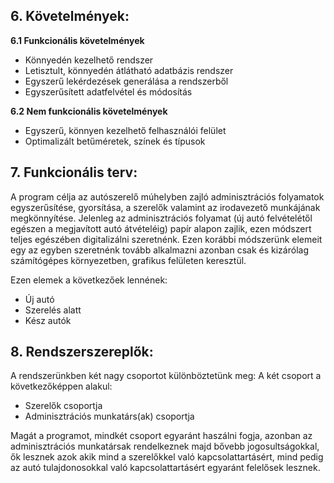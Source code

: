 ## 6. **Követelmények:**
**6.1 Funkcionális követelmények**

- Könnyedén kezelhető rendszer
- Letisztult, könnyedén átlátható adatbázis rendszer
- Egyszerű lekérdezések generálása a rendszerből
- Egyszerűsített adatfelvétel és módosítás

**6.2 Nem funkcionális követelmények**

- Egyszerű, könnyen kezelhető felhasználói felület
- Optimalizált betűméretek, színek és típusok

## 7. **Funkcionális terv:**

A program célja az autószerelő múhelyben zajló adminisztrációs folyamatok egyszerűsítése, gyorsítása, a szerelők valamint az irodavezető munkájának megkönnyítése. Jelenleg az adminisztrációs folyamat (új autó felvételétől egészen a megjavított autó átvételéig) papír alapon zajlik, ezen módszert teljes egészében digitalizálni szeretnénk. Ezen korábbi módszerünk elemeit egy az egyben szeretnénk tovább alkalmazni azonban csak és kizárólag számítógépes környezetben, grafikus felületen keresztül.

Ezen elemek a következőek lennének:
- Új autó 
- Szerelés alatt
- Kész autók

## 8. **Rendszerszereplők:**

A rendszerünkben két nagy csoportot különböztetünk meg:
A két csoport a következőképpen alakul:
- Szerelők csoportja
- Adminisztrációs munkatárs(ak) csoportja

Magát a programot, mindkét csoport egyaránt haszálni fogja, azonban az adminisztrációs munkatársak rendelkeznek majd bővebb jogosultságokkal, ők lesznek azok akik mind a szerelőkkel való kapcsolattartásért, mind pedig az autó tulajdonosokkal való kapcsolattartásért egyaránt felelősek lesznek.